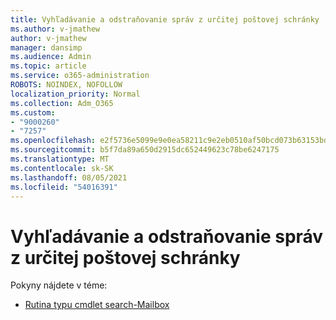 ```yaml
---
title: Vyhľadávanie a odstraňovanie správ z určitej poštovej schránky
ms.author: v-jmathew
author: v-jmathew
manager: dansimp
ms.audience: Admin
ms.topic: article
ms.service: o365-administration
ROBOTS: NOINDEX, NOFOLLOW
localization_priority: Normal
ms.collection: Adm_O365
ms.custom:
- "9000260"
- "7257"
ms.openlocfilehash: e2f5736e5099e9e0ea58211c9e2eb0510af50bcd073b63153bd13eca1266c318
ms.sourcegitcommit: b5f7da89a650d2915dc652449623c78be6247175
ms.translationtype: MT
ms.contentlocale: sk-SK
ms.lasthandoff: 08/05/2021
ms.locfileid: "54016391"
---
```

# <a name="search-and-delete-messages-from-a-specific-mailbox"></a>Vyhľadávanie a odstraňovanie správ z určitej poštovej schránky

Pokyny nájdete v téme:

* [Rutina typu cmdlet search-Mailbox](https://docs.microsoft.com/powershell/module/exchange/mailboxes/search-mailbox)
